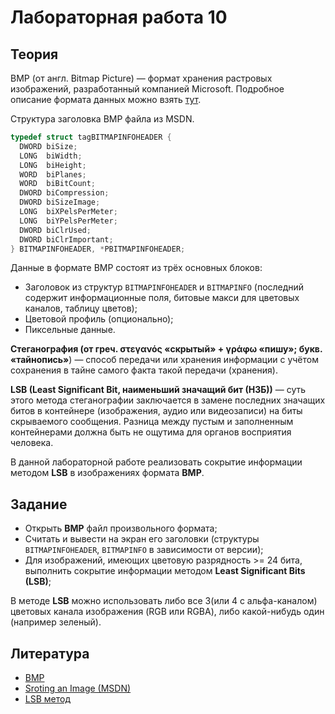 # Лабораторная работа 10

## Теория
BMP (от англ. Bitmap Picture) — формат хранения растровых изображений, разработанный компанией Microsoft. Подробное описание формата данных можно взять [тут](https://ru.wikipedia.org/wiki/BMP).

Структура заголовка BMP файла из MSDN.
```cpp
typedef struct tagBITMAPINFOHEADER {
  DWORD biSize;
  LONG  biWidth;
  LONG  biHeight;
  WORD  biPlanes;
  WORD  biBitCount;
  DWORD biCompression;
  DWORD biSizeImage;
  LONG  biXPelsPerMeter;
  LONG  biYPelsPerMeter;
  DWORD biClrUsed;
  DWORD biClrImportant;
} BITMAPINFOHEADER, *PBITMAPINFOHEADER;
```

Данные в формате BMP состоят из трёх основных блоков:
* Заголовок из структур `BITMAPINFOHEADER` и `BITMAPINFO` (последний содержит информационные поля, битовые макси для цветовых каналов, таблицу цветов);
* Цветовой профиль (опционально);
* Пиксельные данные.

**Стеганография (от греч. στεγανός «скрытый» + γράφω «пишу»; букв. «тайнопись»**) — способ передачи или хранения информации с учётом сохранения в тайне самого факта такой передачи (хранения).

**LSB (Least Significant Bit, наименьший значащий бит (НЗБ))** — суть этого метода стеганографии заключается в замене последних значащих битов в контейнере (изображения, аудио или видеозаписи) на биты скрываемого сообщения. Разница между пустым и заполненным контейнерами должна быть не ощутима для органов восприятия человека.

В данной лабораторной работе реализовать сокрытие информации методом **LSB** в изображениях формата **BMP**.

## Задание
* Открыть **BMP** файл произвольного формата;
* Считать и вывести на экран его заголовки (структуры `BITMAPINFOHEADER`, `BITMAPINFO` в зависимости от версии);
* Для изображений, имеющих цветовую разрядность >= 24 бита, выполнить сокрытие информации методом **Least Significant Bits (LSB)**;

В методе **LSB** можно использовать либо все 3(или 4 с альфа-каналом) цветовых канала изображения (RGB или RGBA), либо какой-нибудь один (например зеленый).

## Литература
* [BMP](https://ru.wikipedia.org/wiki/BMP)
* [Sroting an Image (MSDN)](https://docs.microsoft.com/ru-ru/windows/desktop/gdi/storing-an-image)
* [LSB метод](https://habr.com/ru/post/422593/)